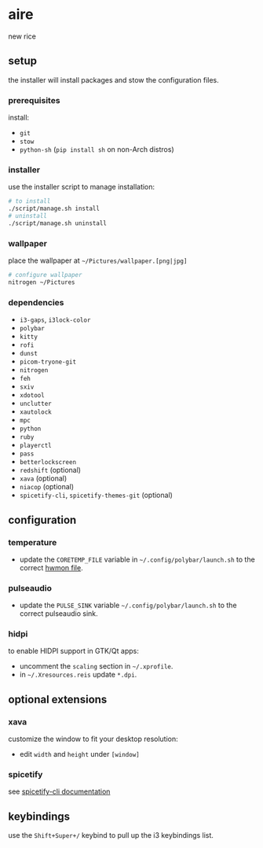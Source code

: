 # aire

new rice

## setup

the installer will install packages and stow the configuration files.

### prerequisites

install:
+ `git`
+ `stow`
+ `python-sh` (`pip install sh` on non-Arch distros)

### installer

use the installer script to manage installation:
```sh
# to install
./script/manage.sh install
# uninstall
./script/manage.sh uninstall
```

### wallpaper
place the wallpaper at `~/Pictures/wallpaper.[png|jpg]`
```sh
# configure wallpaper
nitrogen ~/Pictures
```

### dependencies
+ `i3-gaps`, `i3lock-color`
+ `polybar`
+ `kitty`
+ `rofi`
+ `dunst`
+ `picom-tryone-git`
+ `nitrogen`
+ `feh`
+ `sxiv`
+ `xdotool`
+ `unclutter`
+ `xautolock`
+ `mpc`
+ `python`
+ `ruby`
+ `playerctl`
+ `pass`
+ `betterlockscreen`
+ `redshift` (optional)
+ `xava` (optional)
+ `niacop` (optional)
+ `spicetify-cli`, `spicetify-themes-git` (optional)

## configuration

### temperature

+ update the `CORETEMP_FILE` variable in `~/.config/polybar/launch.sh` to the correct [hwmon file](https://github.com/polybar/polybar/issues/2078#issuecomment-620630184).

### pulseaudio

+ update the `PULSE_SINK` variable `~/.config/polybar/launch.sh` to the correct pulseaudio sink.

### hidpi
to enable HIDPI support in GTK/Qt apps:
+ uncomment the `scaling` section in `~/.xprofile`.
+ in `~/.Xresources.reis` update `*.dpi`.

## optional extensions

### xava
customize the window to fit your desktop resolution:
+ edit `width` and `height` under `[window]`

### spicetify
see [spicetify-cli documentation](https://github.com/khanhas/spicetify-cli/wiki/Basic-Usage)

## keybindings

use the `Shift+Super+/` keybind to pull up the i3 keybindings list.

